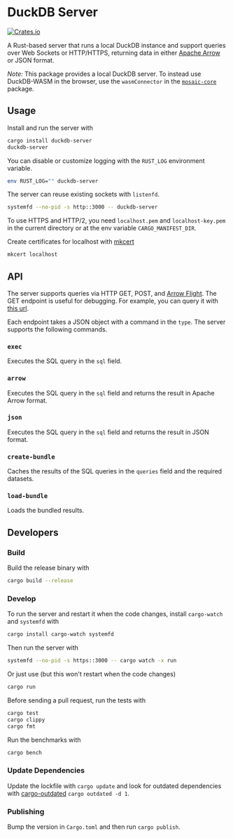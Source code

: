 # DuckDB Server

[![Crates.io](https://img.shields.io/crates/v/duckdb-server.svg)](https://crates.io/crates/duckdb-server)

A Rust-based server that runs a local DuckDB instance and support queries over Web Sockets or HTTP/HTTPS, returning data in either [Apache Arrow](https://arrow.apache.org/) or JSON format.

_Note:_ This package provides a local DuckDB server. To instead use DuckDB-WASM in the browser, use the `wasmConnector` in the [`mosaic-core`](https://github.com/uwdata/mosaic/tree/main/packages/mosaic-core) package.

## Usage

Install and run the server with

```sh
cargo install duckdb-server
duckdb-server
```

You can disable or customize logging with the `RUST_LOG` environment variable.

```sh
env RUST_LOG="" duckdb-server
```

The server can reuse existing sockets with `listenfd`.

```sh
systemfd --no-pid -s http::3000 -- duckdb-server
```

To use HTTPS and HTTP/2, you need `localhost.pem` and `localhost-key.pem` in the current directory or at the env variable `CARGO_MANIFEST_DIR`.

Create certificates for localhost with [mkcert](https://github.com/FiloSottile/mkcert)

```sh
mkcert localhost
```

## API

The server supports queries via HTTP GET, POST, and [Arrow Flight](https://arrow.apache.org/docs/format/Flight.html). The GET endpoint is useful for debugging. For example, you can query it with [this url](<http://localhost:3000/?query={"sql":"select 1","type":"json"}>).

Each endpoint takes a JSON object with a command in the `type`. The server supports the following commands.

### `exec`

Executes the SQL query in the `sql` field.

### `arrow`

Executes the SQL query in the `sql` field and returns the result in Apache Arrow format.

### `json`

Executes the SQL query in the `sql` field and returns the result in JSON format.

### `create-bundle`

Caches the results of the SQL queries in the `queries` field and the required datasets.

### `load-bundle`

Loads the bundled results.

## Developers

### Build

Build the release binary with

```sh
cargo build --release
```

### Develop

To run the server and restart it when the code changes, install `cargo-watch` and `systemfd` with

```sh
cargo install cargo-watch systemfd
```

Then run the server with

```sh
systemfd --no-pid -s https::3000 -- cargo watch -x run
```

Or just use (but this won't restart when the code changes)

```sh
cargo run
```

Before sending a pull request, run the tests with

```sh
cargo test
cargo clippy
cargo fmt
```

Run the benchmarks with

```sh
cargo bench
```

### Update Dependencies

Update the lockfile with `cargo update` and look for outdated dependencies with [cargo-outdated](https://github.com/kbknapp/cargo-outdated) `cargo outdated -d 1`.

### Publishing

Bump the version in `Cargo.toml` and then run `cargo publish`.
